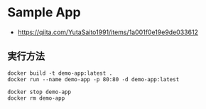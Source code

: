 # Sample App

- https://qiita.com/YutaSaito1991/items/1a001f0e19e9de033612


## 実行方法

```
docker build -t demo-app:latest .
docker run --name demo-app -p 80:80 -d demo-app:latest
```

```
docker stop demo-app
docker rm demo-app
```
